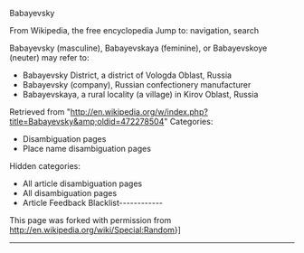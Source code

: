 Babayevsky

From Wikipedia, the free encyclopedia Jump to: navigation, search

Babayevsky (masculine), Babayevskaya (feminine), or Babayevskoye (neuter) may refer to:

* Babayevsky District, a district of Vologda Oblast, Russia
* Babayevsky (company), Russian confectionery manufacturer
* Babayevskaya, a rural locality (a village) in Kirov Oblast, Russia

Retrieved from "http://en.wikipedia.org/w/index.php?title=Babayevsky&amp;oldid=472278504" Categories:
* Disambiguation pages
* Place name disambiguation pages

Hidden categories:
* All article disambiguation pages
* All disambiguation pages
* Article Feedback Blacklist------------

This page was forked with permission from <a href="http://en.wikipedia.org/wiki/Special:Random" target="_blank">http://en.wikipedia.org/wiki/Special:Random</a>}]

------------

<a rel="license" href="//creativecommons.org/licenses/by-sa/3.0/" style="display:none;"></a>